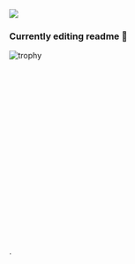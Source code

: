 <img src="https://cdn.discordapp.com/attachments/1198215319026675822/1200890875765588018/Group_3.png?ex=65c7d3c8&is=65b55ec8&hm=4241b33abc289c2461707eefce3496e8bf622b0d34c6b24e19a6ffcce710c4b8&">


### Currently editing readme 🔨

  ![trophy](https://github-profile-trophy.vercel.app/?username=RodolpheANDRIEUX&title=Commits,Repositories,Stars&theme=onedark)


<br/><br/><br/><br/><br/><br/><br/><br/><br/><br/><br/><br/><br/><br/><br/><br/><br/><br/><br/>
.
